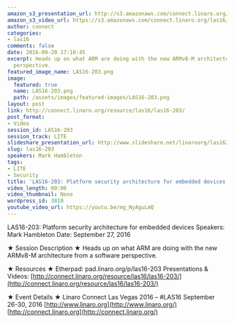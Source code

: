 ```yaml
---
amazon_s3_presentation_url: http://s3.amazonaws.com/connect.linaro.org/las16/Presentations/Tuesday/LAS16-203%20Platform%20security%20architecture%20for%20embedded%20devices%201.3.pptx
amazon_s3_video_url: https://s3.amazonaws.com/connect.linaro.org/las16/Videos/Tuesday/LAS16-203%20Platform%20security%20architecture%20for%20embedded%20devices.mp4
author: connect
categories:
- las16
comments: false
date: 2016-09-20 17:10:45
excerpt: Heads up on what ARM are doing with the new ARMv8-M architecture from a software
  perspective.
featured_image_name: LAS16-203.png
image:
  featured: true
  name: LAS16-203.png
  path: /assets/images/featured-images/LAS16-203.png
layout: post
link: http://connect.linaro.org/resource/las16/las16-203/
post_format:
- Video
session_id: LAS16-203
session_track: LITE
slideshare_presentation_url: http://www.slideshare.net/linaroorg/las16203-platform-security-architecture-for-embedded-devices
slug: las16-203
speakers: Mark Hambleton
tags:
- LITE
- Security
title: 'LAS16-203: Platform security architecture for embedded devices'
video_length: 00:00
video_thumbnail: None
wordpress_id: 3810
youtube_video_url: https://youtu.be/mg_NyAguLmQ
---
```


LAS16-203: Platform security architecture for embedded devices
Speakers: Mark Hambleton
Date: September 27, 2016

★ Session Description ★
Heads up on what ARM are doing with the new ARMv8-M architecture from a software perspective.

★ Resources ★
Etherpad: pad.linaro.org/p/las16-203
Presentations & Videos: [http://connect.linaro.org/resource/las16/las16-203/](http://connect.linaro.org/resource/las16/las16-203/)

★ Event Details ★
Linaro Connect Las Vegas 2016 – #LAS16
September 26-30, 2016
[http://www.linaro.org](http://www.linaro.org/)
[http://connect.linaro.org](http://connect.linaro.org/)